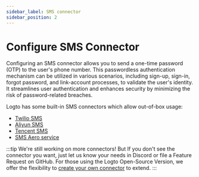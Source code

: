 ```yaml
---
sidebar_label: SMS connector
sidebar_position: 2
---
```


# Configure SMS Connector

Configuring an SMS connector allows you to send a one-time password (OTP) to the user's phone number. This passwordless authentication mechanism can be utilized in various scenarios, including sign-up, sign-in, forgot password, and link-account processes, to validate the user's identity. It streamlines user authentication and enhances security by minimizing the risk of password-related breaches.

Logto has some built-in SMS connectors which allow out-of-box usage:

- [Twilio SMS](https://github.com/logto-io/logto/tree/master/packages/connectors/connector-twilio-sms)
- [Aliyun SMS](https://github.com/logto-io/logto/tree/master/packages/connectors/connector-aliyun-sms)
- [Tencent SMS](https://github.com/logto-io/logto/tree/master/packages/connectors/connector-tencent-sms)
- [SMS Aero service](https://github.com/logto-io/logto/tree/master/packages/connectors/connector-smsaero)

:::tip
We're still working on more connectors! But If you don't see the connector you want, just let us know your needs in Discord or file a Feature Request on GitHub.
For those using the Logto Open-Source Version, we offer the flexibility to [create your own connector](../../create-your-connector/README.md) to extend.
:::
